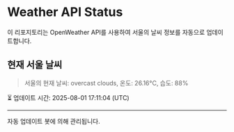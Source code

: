 
# Weather API Status

이 리포지토리는 OpenWeather API를 사용하여 서울의 날씨 정보를 자동으로 업데이트합니다.

## 현재 서울 날씨
> 서울의 현재 날씨: overcast clouds, 온도: 26.16°C, 습도: 88%

⏳ 업데이트 시간: 2025-08-01 17:11:04 (UTC)

---
자동 업데이트 봇에 의해 관리됩니다.
